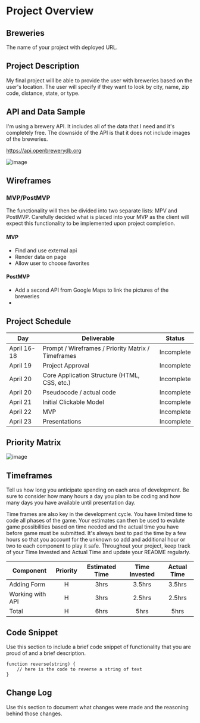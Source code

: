 # Project Overview

## Breweries

The name of your project with deployed URL.

## Project Description

My final project will be able to provide the user with breweries based on the user's location. The user will specify if they want to look by city, name, zip code, distance, state, or type. 


## API and Data Sample

I'm using a brewery API. It includes all of the data that I need and it's completely free. The downside of the API is that it does not include images of the breweries. 

https://api.openbrewerydb.org

![image](https://user-images.githubusercontent.com/32564773/115183586-0bee8e80-a0aa-11eb-89ad-255478ad4d9f.png)

## Wireframes



### MVP/PostMVP

The functionality will then be divided into two separate lists: MPV and PostMVP.  Carefully decided what is placed into your MVP as the client will expect this functionality to be implemented upon project completion.  

#### MVP 

- Find and use external api 
- Render data on page 
- Allow user to choose favorites 

#### PostMVP  

- Add a second API from Google Maps to link the pictures of the breweries
- 

## Project Schedule

|  Day | Deliverable | Status
|---|---| ---|
|April 16-18| Prompt / Wireframes / Priority Matrix / Timeframes | Incomplete
|April 19| Project Approval | Incomplete
|April 20| Core Application Structure (HTML, CSS, etc.) | Incomplete
|April 20| Pseudocode / actual code | Incomplete
|April 21| Initial Clickable Model  | Incomplete
|April 22| MVP | Incomplete
|April 23| Presentations | Incomplete

## Priority Matrix

![image](https://user-images.githubusercontent.com/32564773/115191632-b1f4c580-a0b7-11eb-897b-71d16c04754e.png)

## Timeframes

Tell us how long you anticipate spending on each area of development. Be sure to consider how many hours a day you plan to be coding and how many days you have available until presentation day.

Time frames are also key in the development cycle.  You have limited time to code all phases of the game.  Your estimates can then be used to evalute game possibilities based on time needed and the actual time you have before game must be submitted. It's always best to pad the time by a few hours so that you account for the unknown so add and additional hour or two to each component to play it safe. Throughout your project, keep track of your Time Invested and Actual Time and update your README regularly.

| Component | Priority | Estimated Time | Time Invested | Actual Time |
| --- | :---: |  :---: | :---: | :---: |
| Adding Form | H | 3hrs| 3.5hrs | 3.5hrs |
| Working with API | H | 3hrs| 2.5hrs | 2.5hrs |
| Total | H | 6hrs| 5hrs | 5hrs |

## Code Snippet

Use this section to include a brief code snippet of functionality that you are proud of and a brief description.  

```
function reverse(string) {
	// here is the code to reverse a string of text
}
```

## Change Log
 Use this section to document what changes were made and the reasoning behind those changes.  
